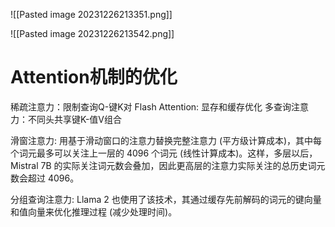 

![[Pasted image 20231226213351.png]]


![[Pasted image 20231226213542.png]]


# Attention机制的优化
稀疏注意力：限制查询Q-键K对
Flash Attention: 显存和缓存优化
多查询注意力：不同头共享键K-值V组合

滑窗注意力: 用基于滑动窗口的注意力替换完整注意力 (平方级计算成本)，其中每个词元最多可以关注上一层的 4096 个词元 (线性计算成本)。这样，多层以后，Mistral 7B 的实际关注词元数会叠加，因此更高层的注意力实际关注的总历史词元数会超过 4096。

分组查询注意力: Llama 2 也使用了该技术，其通过缓存先前解码的词元的键向量和值向量来优化推理过程 (减少处理时间)。
